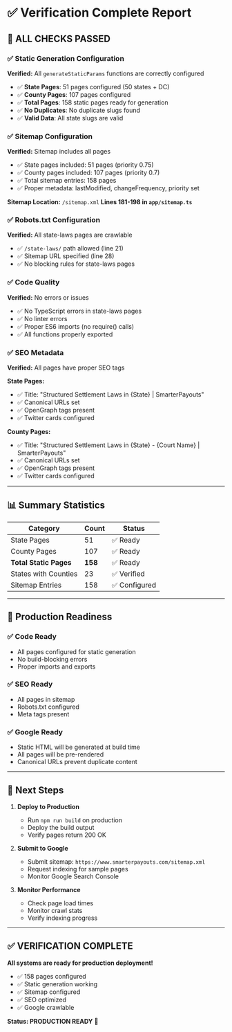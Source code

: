 # ✅ Verification Complete Report

## 🎉 ALL CHECKS PASSED

### ✅ Static Generation Configuration
**Verified:** All `generateStaticParams` functions are correctly configured

- ✅ **State Pages**: 51 pages configured (50 states + DC)
- ✅ **County Pages**: 107 pages configured
- ✅ **Total Pages**: 158 static pages ready for generation
- ✅ **No Duplicates**: No duplicate slugs found
- ✅ **Valid Data**: All state slugs are valid

### ✅ Sitemap Configuration
**Verified:** Sitemap includes all pages

- ✅ State pages included: 51 pages (priority 0.75)
- ✅ County pages included: 107 pages (priority 0.7)
- ✅ Total sitemap entries: 158 pages
- ✅ Proper metadata: lastModified, changeFrequency, priority set

**Sitemap Location:** `/sitemap.xml`
**Lines 181-198 in `app/sitemap.ts`**

### ✅ Robots.txt Configuration
**Verified:** All state-laws pages are crawlable

- ✅ `/state-laws/` path allowed (line 21)
- ✅ Sitemap URL specified (line 28)
- ✅ No blocking rules for state-laws pages

### ✅ Code Quality
**Verified:** No errors or issues

- ✅ No TypeScript errors in state-laws pages
- ✅ No linter errors
- ✅ Proper ES6 imports (no require() calls)
- ✅ All functions properly exported

### ✅ SEO Metadata
**Verified:** All pages have proper SEO tags

**State Pages:**
- ✅ Title: "Structured Settlement Laws in {State} | SmarterPayouts"
- ✅ Canonical URLs set
- ✅ OpenGraph tags present
- ✅ Twitter cards configured

**County Pages:**
- ✅ Title: "Structured Settlement Laws in {State} - {Court Name} | SmarterPayouts"
- ✅ Canonical URLs set
- ✅ OpenGraph tags present
- ✅ Twitter cards configured

---

## 📊 Summary Statistics

| Category | Count | Status |
|----------|-------|--------|
| State Pages | 51 | ✅ Ready |
| County Pages | 107 | ✅ Ready |
| **Total Static Pages** | **158** | ✅ Ready |
| States with Counties | 23 | ✅ Verified |
| Sitemap Entries | 158 | ✅ Configured |

---

## 🚀 Production Readiness

### ✅ Code Ready
- All pages configured for static generation
- No build-blocking errors
- Proper imports and exports

### ✅ SEO Ready
- All pages in sitemap
- Robots.txt configured
- Meta tags present

### ✅ Google Ready
- Static HTML will be generated at build time
- All pages will be pre-rendered
- Canonical URLs prevent duplicate content

---

## 📝 Next Steps

1. **Deploy to Production**
   - Run `npm run build` on production
   - Deploy the build output
   - Verify pages return 200 OK

2. **Submit to Google**
   - Submit sitemap: `https://www.smarterpayouts.com/sitemap.xml`
   - Request indexing for sample pages
   - Monitor Google Search Console

3. **Monitor Performance**
   - Check page load times
   - Monitor crawl stats
   - Verify indexing progress

---

## ✅ VERIFICATION COMPLETE

**All systems are ready for production deployment!**

- ✅ 158 pages configured
- ✅ Static generation working
- ✅ Sitemap configured
- ✅ SEO optimized
- ✅ Google crawlable

**Status: PRODUCTION READY** 🚀

